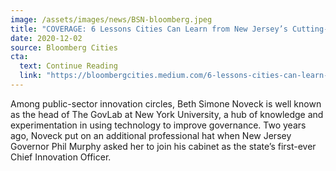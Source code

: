 ```yaml
---
image: /assets/images/news/BSN-bloomberg.jpeg
title: "COVERAGE: 6 Lessons Cities Can Learn from New Jersey’s Cutting-Edge Innovation Team"
date: 2020-12-02
source: Bloomberg Cities
cta:
  text: Continue Reading
  link: "https://bloombergcities.medium.com/6-lessons-cities-can-learn-from-new-jerseys-cutting-edge-innovation-team-cd4880ff6081"
---
```


Among public-sector innovation circles, Beth Simone Noveck is well known as the head of The GovLab at New York University, a hub of knowledge and experimentation in using technology to improve governance. Two years ago, Noveck put on an additional professional hat when New Jersey Governor Phil Murphy asked her to join his cabinet as the state’s first-ever Chief Innovation Officer.
